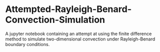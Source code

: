 # Attempted-Rayleigh-Benard-Convection-Simulation
A jupyter notebook containing an attempt at using the finite difference method to simulate two-dimensional convection under Rayleigh-Benard boundary conditions.
